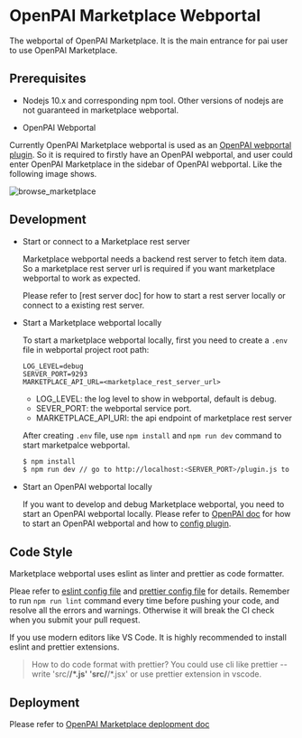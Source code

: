 # OpenPAI Marketplace Webportal 

The webportal of OpenPAI Marketplace. It is the main entrance for pai user to use OpenPAI Marketplace.

## Prerequisites

- Nodejs 10.x and corresponding npm tool. Other versions of nodejs are not guaranteed in marketplace webportal. 

- OpenPAI Webportal

 Currently OpenPAI Marketplace webportal is used as an [OpenPAI webportal plugin](https://github.com/microsoft/pai/blob/master/docs/manual/cluster-admin/how-to-customize-cluster-by-plugins.md). So it is required to firstly have an OpenPAI webportal, and user could enter OpenPAI Marketplace in the sidebar of OpenPAI webportal. Like the following image shows.

![browse_marketplace](../docs/images/browse_marketplace.gif)

## Development


- Start or connect to a Marketplace rest server
  
  Marketplace webportal needs a backend rest server to fetch item data. So a marketplace rest server url is required if you want marketplace webportal to work as expected.

  Please refer to [rest server doc] for how to start a rest server locally or connect to a existing rest server.

- Start a Marketplace webportal locally

  To start a marketplace webportal locally, first you need to create a `.env` file in webportal project root path:

  ```
  LOG_LEVEL=debug
  SERVER_PORT=9293
  MARKETPLACE_API_URL=<marketplace_rest_server_url>

  ```
  - LOG_LEVEL: the log level to show in webportal, default is debug.
  - SEVER_PORT: the webportal service port.
  - MARKETPLACE_API_URI: the api endpoint of marketplace rest server

  After creating `.env` file, use `npm install` and `npm run dev` command to start marketpalce webportal.

  ```sh
  $ npm install 
  $ npm run dev // go to http://localhost:<SERVER_PORT>/plugin.js to check the bundle file
  ```

- Start an OpenPAI webportal locally
  
  If you want to develop and debug Marketplace webportal, you need to start an OpenPAI webportal locally. Please refer to [OpenPAI doc](https://github.com/microsoft/pai/blob/master/src/webportal/README.md) for how to start an OpenPAI webportal and how to [config plugin](https://github.com/microsoft/pai/blob/master/docs/manual/cluster-admin/how-to-customize-cluster-by-plugins.md).

## Code Style

Marketplace webportal uses eslint as linter and prettier as code formatter.

Pleae refer to [eslint config file](./.eslintrc.js) and [prettier config file](./prettier.config.js) for details. Remember to run `npm run lint` command every time before pushing your code, and resolve all the errors and warnings. Otherwise it will break the CI check when you submit your pull request.

If you use modern editors like VS Code. It is highly recommended to install eslint and prettier extensions.

> How to do code format with prettier? You could use cli like prettier --write 'src/**/*.js' 'src/**/*.jsx' or use prettier extension in vscode.

## Deployment

Please refer to [OpenPAI Marketplace deplopment doc](https://openpaimarketplace.readthedocs.io/en/latest/deployment/)



